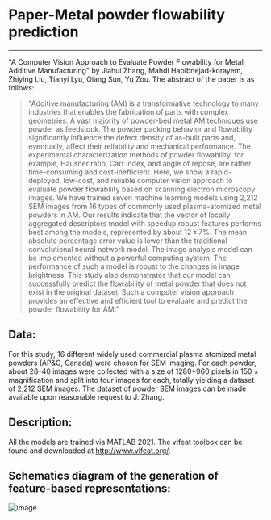 # Paper-Metal powder flowability prediction
---
"A Computer Vision Approach to Evaluate Powder Flowability for Metal Additive Manufacturing" by Jiahui Zhang,  Mahdi Habibnejad-korayem, Zhiying Liu, Tianyi Lyu, Qiang Sun, Yu Zou. The abstract of the paper is as follows:

>"Additive manufacturing (AM) is a transformative technology to many industries that enables the fabrication of parts with complex geometries. A vast majority of powder-bed metal AM techniques use powder as feedstock. The powder packing behavior and flowability significantly influence the defect density of as-built parts and, eventually, affect their reliability and mechanical performance. The experimental characterization methods of powder flowability, for example, Hausner ratio, Carr index, and angle of repose, are rather time-consuming and cost-inefficient. Here, we show a rapid-deployed, low-cost, and reliable computer vision approach to evaluate powder flowability based on scanning electron microscopy images. We have trained seven machine learning models using 2,212 SEM images from 16 types of commonly used plasma-atomized metal powders in AM. Our results indicate that the vector of locally aggregated descriptors model with speedup robust features performs best among the models, represented by about 12 ± 7%. The mean absolute percentage error value is lower than the traditional convolutional neural network model. The image analysis model can be implemented without a powerful computing system. The performance of such a model is robust to the changes in image brightness. This study also demonstrates that our model can successfully predict the flowability of metal powder that does not exist in the original dataset. Such a computer vision approach provides an effective and efficient tool to evaluate and predict the powder flowability for AM."

## Data:
For this study, 16 different widely used commercial plasma atomized metal powders (AP&C, Canada) were chosen for SEM imaging. For each powder, about 28–40 images were collected with a size of 1280*960 pixels in 150 × magnification and split into four images for each, totally yielding a dataset of 2,212 SEM images. The dataset of powder SEM images can be made available upon reasonable request to J. Zhang. 

## Description:
All the models are trained via MATLAB 2021. The vlfeat toolbox can be found and downloaded at http://www.vlfeat.org/.

## Schematics diagram of the generation of feature-based representations:
![image](https://github.com/Barry-ZhangUofT/Feature-based-computer-vision-approach/assets/65192706/871d6d24-7f20-42e7-8c62-b6527ad1b3d2)




